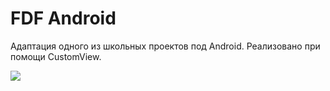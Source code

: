 #  FDF Android

Адаптация одного из школьных проектов под Android. Реализовано при помощи CustomView.

<img src="https://github.com/alxdthn/Fdf_Android/blob/master/readmeSrc/FDFAndroid.gif">
